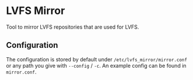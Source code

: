 # LVFS Mirror

Tool to mirror LVFS repositories that are used for LVFS.

## Configuration

The configuration is stored by default under `/etc/lvfs_mirror/mirror.conf`
or any path you give with `--config` / `-c`.
An example config can be found in `mirror.conf`.
